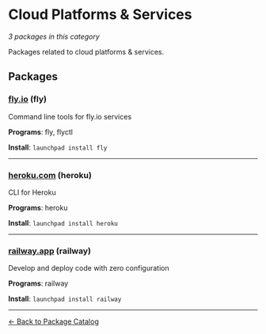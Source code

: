 # Cloud Platforms & Services

*3 packages in this category*

Packages related to cloud platforms & services.

## Packages

### [fly.io](../packages/flyio.md) (fly)

Command line tools for fly.io services

**Programs**: fly, flyctl

**Install**: `launchpad install fly`

---

### [heroku.com](../packages/herokucom.md) (heroku)

CLI for Heroku

**Programs**: heroku

**Install**: `launchpad install heroku`

---

### [railway.app](../packages/railwayapp.md) (railway)

Develop and deploy code with zero configuration

**Programs**: railway

**Install**: `launchpad install railway`

---

[← Back to Package Catalog](../package-catalog.md)
